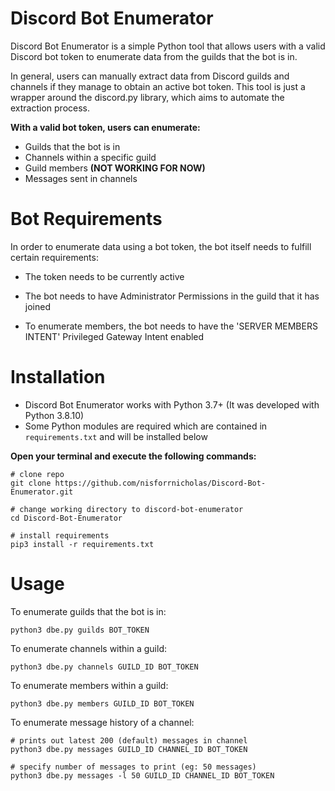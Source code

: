 # Discord Bot Enumerator 

Discord Bot Enumerator is a simple Python tool that allows users with a valid Discord bot token to enumerate data from the guilds that the bot is in.

In general, users can manually extract data from Discord guilds and channels if they manage to obtain an active bot token. This tool is just a wrapper around the discord.py library, which aims to automate the extraction process. 

**With a valid bot token, users can enumerate:**

* Guilds that the bot is in
* Channels within a specific guild
* Guild members **(NOT WORKING FOR NOW)**
* Messages sent in channels



# Bot Requirements

In order to enumerate data using a bot token, the bot itself needs to fulfill certain requirements:

* The token needs to be currently active

* The bot needs to have Administrator Permissions in the guild that it has joined
* To enumerate members, the bot needs to have the 'SERVER MEMBERS INTENT' Privileged Gateway Intent enabled



# Installation

* Discord Bot Enumerator works with Python 3.7+ (It was developed with Python 3.8.10)
* Some Python modules are required which are contained in `requirements.txt` and will be installed below

**Open your terminal and execute the following commands:**

```
# clone repo
git clone https://github.com/nisforrnicholas/Discord-Bot-Enumerator.git

# change working directory to discord-bot-enumerator 
cd Discord-Bot-Enumerator

# install requirements
pip3 install -r requirements.txt
```



# Usage

To enumerate guilds that the bot is in:

```
python3 dbe.py guilds BOT_TOKEN
```

To enumerate channels within a guild:

``````
python3 dbe.py channels GUILD_ID BOT_TOKEN
``````

To enumerate members within a guild:

``````
python3 dbe.py members GUILD_ID BOT_TOKEN
``````

To enumerate message history of a channel:

``````
# prints out latest 200 (default) messages in channel
python3 dbe.py messages GUILD_ID CHANNEL_ID BOT_TOKEN

# specify number of messages to print (eg: 50 messages)
python3 dbe.py messages -l 50 GUILD_ID CHANNEL_ID BOT_TOKEN
``````

